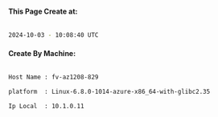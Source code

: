 
   
#### This Page Create at:

```bash

2024-10-03 - 10:08:40 UTC

```

#### Create By Machine:

```bash

Host Name : fv-az1208-829

platform  : Linux-6.8.0-1014-azure-x86_64-with-glibc2.35

Ip Local  : 10.1.0.11

```

